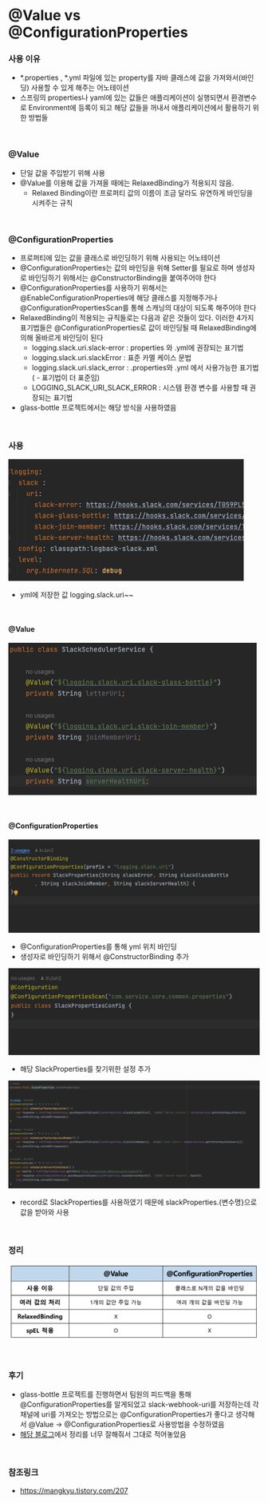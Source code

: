 # @Value vs @ConfigurationProperties

### 사용 이유
- *.properties , *.yml 파일에 있는 property를 자바 클래스에 값을 가져와서(바인딩) 사용할 수 있게 해주는 어노테이션
- 스프링의 properties나 yaml에 있는 값들은 애플리케이션이 실행되면서 환경변수로 Environment에 등록이 되고 해당 값들을 꺼내서 애플리케이션에서 활용하기 위한 방법들

<br>

### @Value
- 단일 값을 주입받기 위해 사용
- @Value를 이용해 값을 가져올 때에는 RelaxedBinding가 적용되지 않음.
    - Relaxed Binding이란 프로퍼티 값의 이름이 조금 달라도 유연하게 바인딩을 시켜주는 규칙

<br>

### @ConfigurationProperties
- 프로퍼티에 있는 값을 클래스로 바인딩하기 위해 사용되는 어노테이션
- @ConfigurationProperties는 값의 바인딩을 위해 Setter를 필요로 하며 생성자로 바인딩하기 위해서는 @ConstructorBinding을 붙여주어야 한다
- @ConfigurationProperties를 사용하기 위해서는 @EnableConfigurationProperties에 해당 클래스를 지정해주거나 @ConfigurationPropertiesScan를 통해 스캐닝의 대상이 되도록 해주어야 한다
- RelaxedBinding이 적용되는 규칙들로는 다음과 같은 것들이 있다. 이러한 4가지 표기법들은 @ConfigurationProperties로 값이 바인딩될 때 RelaxedBinding에 의해 올바르게 바인딩이 된다
    - logging.slack.uri.slack-error : properties 와 .yml에 권장되는 표기법
    - logging.slack.uri.slackError : 표준 카멜 케이스 문법
    - logging.slack.uri.slack_error : .properties와 .yml 에서 사용가능한 표기법 ( - 표기법이 더 표준임)
    - LOGGING_SLACK_URI_SLACK_ERROR : 시스템 환경 변수를 사용할 때 권장되는 표기법
- glass-bottle 프로젝트에서는 해당 방식을 사용하였음

<br>

### 사용
![Slack WebHook Uri yml](img/webhook-uri-yml.png)
- yml에 저장한 값 logging.slack.uri~~

<br>

#### @Value

![@Value](img/value-annotation.png)

<br>

#### @ConfigurationProperties

![ConfigurationProperties](img/ConfigurationProperties.png)
- @ConfigurationProperties를 통해 yml 위치 바인딩
- 생성자로 바인딩하기 위해서 @ConstructorBinding 추가

![SlackPropertiesConfig](img/SlackPropertiesConfig.png)
- 해당 SlackProperties를 찾기위한 설정 추가


![Use ConfigurationProperties](img/ConfigurationProperties-use.png)
- record로 SlackProperties를 사용하였기 때문에 slackProperties.{변수명}으로 값을 받아와 사용

<br>

### 정리

![@Value vs @ConfigurationProperties](img/Value-ConfigurationProperties.png)

<br>

### 후기
- glass-bottle 프로젝트를 진행하면서 팀원의 피드백을 통해 @ConfigurationProperties를 알게되었고 slack-webhook-uri를 저장하는데 각 채널에 uri를 가져오는 방법으로는 @ConfigurationProperties가 좋다고 생각해서 @Value -> @ConfigurationProperties로 사용방법을 수정하였음
- [해당 블로그](https://mangkyu.tistory.com/207)에서 정리를 너무 잘해줘서 그대로 적어놓았음

<br>

### 참조링크
- https://mangkyu.tistory.com/207